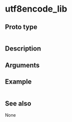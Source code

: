 # utf8encode_lib

## Proto type

```php

```

## Description


## Arguments


## Example

```php

```

## See also
None


